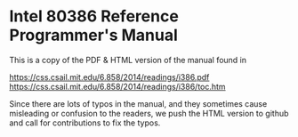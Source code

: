 
# Intel 80386 Reference Programmer's Manual

This is a copy of the PDF & HTML version of the manual found in

https://css.csail.mit.edu/6.858/2014/readings/i386.pdf  
https://css.csail.mit.edu/6.858/2014/readings/i386/toc.htm

Since there are lots of typos in the manual,
and they sometimes cause misleading or confusion to the readers,
we push the HTML version to github and call for contributions to fix the typos.
